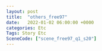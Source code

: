 ```yaml
---
layout: post
title:  "others_free97"
date:   2022-01-02 06:00:00 +0000
categories: Etc
Tags: Story Etc
SceneCode: ["scene_free97_q1_s20"]
---
```

